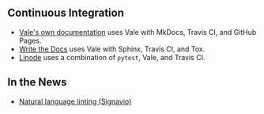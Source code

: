 ## Continuous Integration

- [Vale's own documentation](https://github.com/ValeLint/docs) uses Vale with MkDocs, Travis CI, and GitHub Pages.
- [Write the Docs](https://github.com/writethedocs/www) uses Vale with Sphinx, Travis CI, and Tox.
- [Linode](https://github.com/linode/docs) uses a combination of `pytest`, Vale, and Travis CI.

## In the News

- [Natural language linting (Signavio)](https://tech.signavio.com/2017/natural-language-linting)

